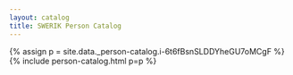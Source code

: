 ```yaml
---
layout: catalog
title: SWERIK Person Catalog
---
```

{% assign p = site.data._person-catalog.i-6t6fBsnSLDDYheGU7oMCgF %}
{% include person-catalog.html p=p %}


